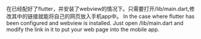  在已经配好了flutter，并安装了webview的情况下。只需要打开/lib/main.dart,修改其中的链接就能将自己的网页放入手机app中。
In the case where flutter has been configured and webview is installed. Just open /lib/main.dart and modify the link in it to put your web page into the mobile app.
